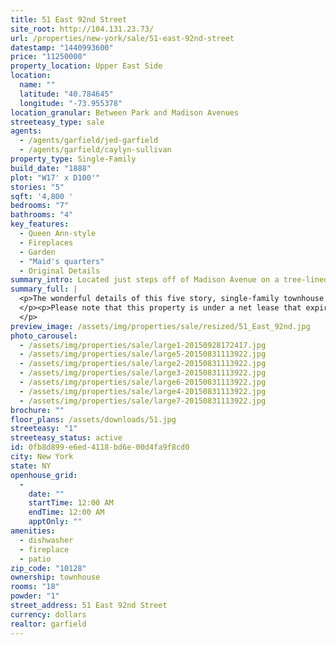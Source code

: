 ```yaml
---
title: 51 East 92nd Street
site_root: http://104.131.23.73/
url: /properties/new-york/sale/51-east-92nd-street
datestamp: "1440993600"
price: "11250000"
property_location: Upper East Side
location:
  name: ""
  latitude: "40.784645"
  longitude: "-73.955378"
location_granular: Between Park and Madison Avenues
streeteasy_type: sale
agents:
  - /agents/garfield/jed-garfield
  - /agents/garfield/caylyn-sullivan
property_type: Single-Family
build_date: "1888"
plot: "W17' x D100'"
stories: "5"
sqft: '4,800 '
bedrooms: "7"
bathrooms: "4"
key_features:
  - Queen Ann-style
  - Fireplaces
  - Garden
  - "Maid's quarters"
  - Original Details
summary_intro: Located just steps off of Madison Avenue on a tree-lined block in the heart of Carnegie Hill, 51 East 92nd Street represents an opportunity to purchase one of the two remaining rowhouses in a series of four built in 1888 to the designs of Frank Wennemer. Originally constructed as a Queen Anne Style townhouse, this home was altered in 1927 to the designs of Frederick R. King who incorporated many of his own details including, neo-Federal style windows and two beautifully arched openings on the garden level.
summary_full: |
  <p>The wonderful details of this five story, single-family townhouse extend beyond the facade into the home. The garden floor is highlighted by a large informal dining area, which is accompanied by an eat-in kitchen featuring a skylight and access to a lovely landscaped garden. The parlor floor is truly grand, boasting 12-ft ceilings in both the sun filled, south facing living room in the front, and the formal dining room in the rear. This formal dining room has been thoughtfully set up for entertaining with access to a wet bar and a back staircase that leads down into the kitchen. The third floor has space for a bedroom in the front, while the master suite, complete with a dressing area and full bathroom, occupies the rear. The fourth floor includes two bedrooms, a full bathroom and a laundry room; while the fifth floor features two bedrooms, an office, a walk in closet and a full bathroom. Separate maid’s quarters. Wood burning fireplaces and original detail throughout.
  </p><p>Please note that this property is under a net lease that expires in early 2017. The purchaser will receive a steady income stream while planning their own renovation.
  </p>
preview_image: /assets/img/properties/sale/resized/51_East_92nd.jpg
photo_carousel:
  - /assets/img/properties/sale/large1-20150928172417.jpg
  - /assets/img/properties/sale/large5-20150831113922.jpg
  - /assets/img/properties/sale/large2-20150831113922.jpg
  - /assets/img/properties/sale/large3-20150831113922.jpg
  - /assets/img/properties/sale/large6-20150831113922.jpg
  - /assets/img/properties/sale/large4-20150831113922.jpg
  - /assets/img/properties/sale/large7-20150831113922.jpg
brochure: ""
floor_plans: /assets/downloads/51.jpg
streeteasy: "1"
streeteasy_status: active
id: 0fb8d899-e6ed-4118-bd6e-00d4fa9f8cd0
city: New York
state: NY
openhouse_grid:
  - 
    date: ""
    startTime: 12:00 AM
    endTime: 12:00 AM
    apptOnly: ""
amenities:
  - dishwasher
  - fireplace
  - patio
zip_code: "10128"
ownership: townhouse
rooms: "18"
powder: "1"
street_address: 51 East 92nd Street
currency: dollars
realtor: garfield
---
```

